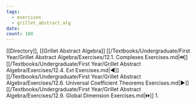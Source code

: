 ```yaml
---
tags:
  - exercises
  - grillet_abstract_alg
date:
count: 108
---
```

[[Directory]], [[Grillet Abstract Algebra]]
[[/Textbooks/Undergraduate/First Year/Grillet Abstract Algebra/Exercises/12.1. Complexes Exercises.md|🞀🞀]] [[/Textbooks/Undergraduate/First Year/Grillet Abstract Algebra/Exercises/12.4. Ext Exercises.md|◀]] [[/Textbooks/Undergraduate/First Year/Grillet Abstract Algebra/Exercises/12.6. Universal Coefficient Theorems Exercises.md|▶]] [[/Textbooks/Undergraduate/First Year/Grillet Abstract Algebra/Exercises/12.9. Global Dimension Exercises.md|🞂🞂]]
1. 